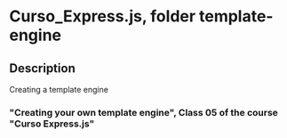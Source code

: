 # Curso_Express.js, folder template-engine

## Description

Creating a template engine

### "Creating your own template engine", Class 05 of the course "Curso Express.js"
